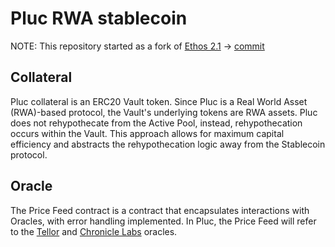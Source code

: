 # Pluc RWA stablecoin

NOTE: This repository started as a fork of [Ethos 2.1](https://github.com/Byte-Masons/liquity-dev/tree/v2.1) -> [commit](https://github.com/Byte-Masons/pluc-stablecoin/commit/0b837a74bfbe03cf77ea16b90151f8291237c2d0)

## Collateral

Pluc collateral is an ERC20 Vault token. Since Pluc is a Real World Asset (RWA)-based protocol, the Vault's underlying tokens are RWA assets. Pluc does not rehypothecate from the Active Pool, instead, rehypothecation occurs within the Vault. This approach allows for maximum capital efficiency and abstracts the rehypothecation logic away from the Stablecoin protocol.

## Oracle

The Price Feed contract is a contract that encapsulates interactions with Oracles, with error handling implemented. In Pluc, the Price Feed will refer to the [Tellor](https://tellor.io) and [Chronicle Labs](https://chroniclelabs.org) oracles.
